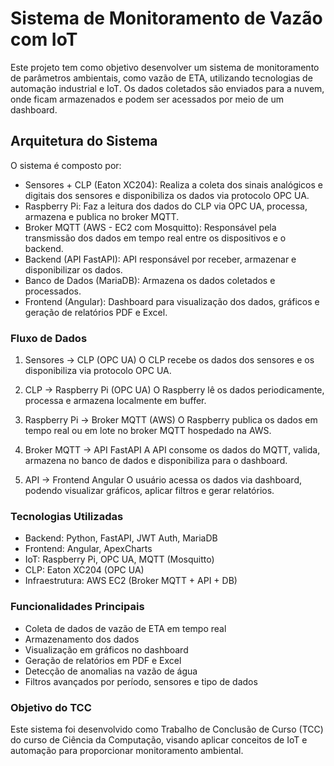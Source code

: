 # Sistema de Monitoramento de Vazão com IoT

Este projeto tem como objetivo desenvolver um sistema de monitoramento de parâmetros ambientais, como vazão de ETA, utilizando tecnologias de automação industrial e IoT. Os dados coletados são enviados para a nuvem, onde ficam armazenados e podem ser acessados por meio de um dashboard.

## Arquitetura do Sistema

O sistema é composto por:

- Sensores + CLP (Eaton XC204): Realiza a coleta dos sinais analógicos e digitais dos sensores e disponibiliza os dados via protocolo OPC UA.
- Raspberry Pi: Faz a leitura dos dados do CLP via OPC UA, processa, armazena e publica no broker MQTT.
- Broker MQTT (AWS - EC2 com Mosquitto): Responsável pela transmissão dos dados em tempo real entre os dispositivos e o backend.
- Backend (API FastAPI): API responsável por receber, armazenar e disponibilizar os dados.
- Banco de Dados (MariaDB): Armazena os dados coletados e processados.
- Frontend (Angular): Dashboard para visualização dos dados, gráficos e geração de relatórios PDF e Excel.

### Fluxo de Dados

1. Sensores -> CLP (OPC UA)
   O CLP recebe os dados dos sensores e os disponibiliza via protocolo OPC UA.

2. CLP -> Raspberry Pi (OPC UA)
   O Raspberry lê os dados periodicamente, processa e armazena localmente em buffer.

3. Raspberry Pi -> Broker MQTT (AWS)
   O Raspberry publica os dados em tempo real ou em lote no broker MQTT hospedado na AWS.

4. Broker MQTT -> API FastAPI
   A API consome os dados do MQTT, valida, armazena no banco de dados e disponibiliza para o dashboard.

5. API -> Frontend Angular
   O usuário acessa os dados via dashboard, podendo visualizar gráficos, aplicar filtros e gerar relatórios.

### Tecnologias Utilizadas

- Backend: Python, FastAPI, JWT Auth, MariaDB
- Frontend: Angular, ApexCharts
- IoT: Raspberry Pi, OPC UA, MQTT (Mosquitto)
- CLP: Eaton XC204 (OPC UA)
- Infraestrutura: AWS EC2 (Broker MQTT + API + DB)

### Funcionalidades Principais

- Coleta de dados de vazão de ETA em tempo real
- Armazenamento dos dados
- Visualização em gráficos no dashboard
- Geração de relatórios em PDF e Excel
- Detecção de anomalias na vazão de água
- Filtros avançados por período, sensores e tipo de dados

### Objetivo do TCC

Este sistema foi desenvolvido como Trabalho de Conclusão de Curso (TCC) do curso de Ciência da Computação, visando aplicar conceitos de IoT e automação para proporcionar monitoramento ambiental.
